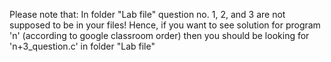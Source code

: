 Please note that: 
    In folder "Lab file" question no. 1, 2, and 3 are not supposed to be in your files!
    Hence, if you want to see solution for program 'n' (according to google classroom order) then you should be looking for 'n+3_question.c' in folder "Lab file"
